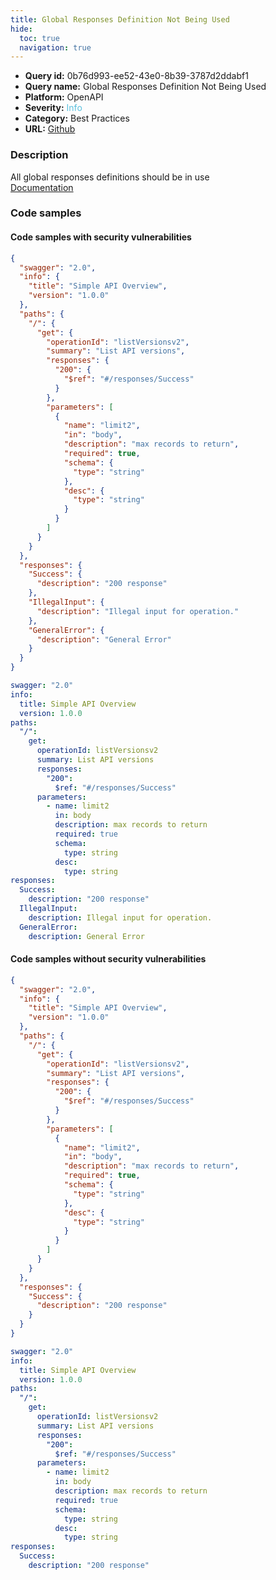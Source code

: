```yaml
---
title: Global Responses Definition Not Being Used
hide:
  toc: true
  navigation: true
---
```


<style>
  .highlight .hll {
    background-color: #ff171742;
  }
  .md-content {
    max-width: 1100px;
    margin: 0 auto;
  }
</style>

-   **Query id:** 0b76d993-ee52-43e0-8b39-3787d2ddabf1
-   **Query name:** Global Responses Definition Not Being Used
-   **Platform:** OpenAPI
-   **Severity:** <span style="color:#5bc0de">Info</span>
-   **Category:** Best Practices
-   **URL:** [Github](https://github.com/Checkmarx/kics/tree/master/assets/queries/openAPI/2.0/unused_response_definition)

### Description
All global responses definitions should be in use<br>
[Documentation](https://swagger.io/specification/v2/#responsesDefinitionsObject)

### Code samples
#### Code samples with security vulnerabilities
```json title="Positive test num. 1 - json file" hl_lines="41 38"
{
  "swagger": "2.0",
  "info": {
    "title": "Simple API Overview",
    "version": "1.0.0"
  },
  "paths": {
    "/": {
      "get": {
        "operationId": "listVersionsv2",
        "summary": "List API versions",
        "responses": {
          "200": {
            "$ref": "#/responses/Success"
          }
        },
        "parameters": [
          {
            "name": "limit2",
            "in": "body",
            "description": "max records to return",
            "required": true,
            "schema": {
              "type": "string"
            },
            "desc": {
              "type": "string"
            }
          }
        ]
      }
    }
  },
  "responses": {
    "Success": {
      "description": "200 response"
    },
    "IllegalInput": {
      "description": "Illegal input for operation."
    },
    "GeneralError": {
      "description": "General Error"
    }
  }
}

```
```yaml title="Positive test num. 2 - yaml file" hl_lines="25 27"
swagger: "2.0"
info:
  title: Simple API Overview
  version: 1.0.0
paths:
  "/":
    get:
      operationId: listVersionsv2
      summary: List API versions
      responses:
        "200":
          $ref: "#/responses/Success"
      parameters:
        - name: limit2
          in: body
          description: max records to return
          required: true
          schema:
            type: string
          desc:
            type: string
responses:
  Success:
    description: "200 response"
  IllegalInput:
    description: Illegal input for operation.
  GeneralError:
    description: General Error

```


#### Code samples without security vulnerabilities
```json title="Negative test num. 1 - json file"
{
  "swagger": "2.0",
  "info": {
    "title": "Simple API Overview",
    "version": "1.0.0"
  },
  "paths": {
    "/": {
      "get": {
        "operationId": "listVersionsv2",
        "summary": "List API versions",
        "responses": {
          "200": {
            "$ref": "#/responses/Success"
          }
        },
        "parameters": [
          {
            "name": "limit2",
            "in": "body",
            "description": "max records to return",
            "required": true,
            "schema": {
              "type": "string"
            },
            "desc": {
              "type": "string"
            }
          }
        ]
      }
    }
  },
  "responses": {
    "Success": {
      "description": "200 response"
    }
  }
}

```
```yaml title="Negative test num. 2 - yaml file"
swagger: "2.0"
info:
  title: Simple API Overview
  version: 1.0.0
paths:
  "/":
    get:
      operationId: listVersionsv2
      summary: List API versions
      responses:
        "200":
          $ref: "#/responses/Success"
      parameters:
        - name: limit2
          in: body
          description: max records to return
          required: true
          schema:
            type: string
          desc:
            type: string
responses:
  Success:
    description: "200 response"

```
